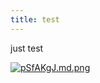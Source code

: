 ```yaml
---
title: test
---
```


just test

[![pSfAKgJ.md.png](https://s1.ax1x.com/2023/02/09/pSfAKgJ.md.png)](https://imgse.com/i/pSfAKgJ)
